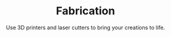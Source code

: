 ---
title: Fabrication
subtitle: Use 3D printers and laser cutters to bring your creations to life.
hero_bg_image: /facilities/fabrication.jpg
---